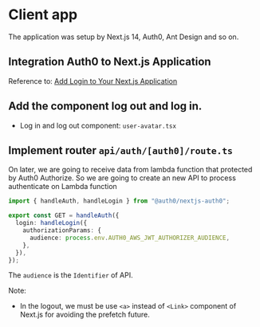 # Client app

The application was setup by Next.js 14, Auth0, Ant Design and so on.

## Integration Auth0 to Next.js Application

Reference to: [Add Login to Your Next.js Application](https://auth0.com/docs/quickstart/webapp/nextjs/interactive#install-the-auth0-next-js-sdk)

## Add the component log out and log in.

- Log in and log out component: `user-avatar.tsx`

## Implement router `api/auth/[auth0]/route.ts`

On later, we are going to receive data from lambda function that protected by Auth0 Authorize. So we are going to create an new API to process authenticate on Lambda function

```ts
import { handleAuth, handleLogin } from "@auth0/nextjs-auth0";

export const GET = handleAuth({
  login: handleLogin({
    authorizationParams: {
      audience: process.env.AUTH0_AWS_JWT_AUTHORIZER_AUDIENCE,
    },
  }),
});
```

The `audience` is the `Identifier` of API.

Note:

- In the logout, we must be use `<a>` instead of `<Link>` component of Next.js for avoiding the prefetch future.
